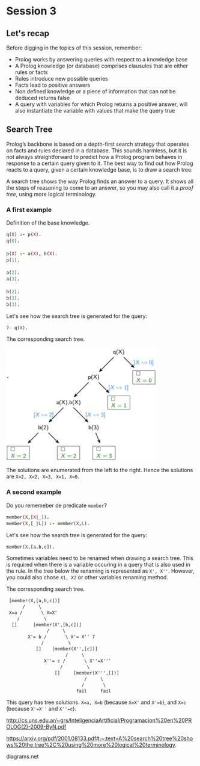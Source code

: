 # Session 3

## Let's recap

Before digging in the topics of this session, remember:

- Prolog works by answering queries with respect to a knowledge base
- A Prolog knowledge (or database) comprises clausules that are either rules or facts
- Rules introduce new possible queries
- Facts lead to positive answers
- Non defined knowledge or a piece of information that can not be deduced returns false
- A query with variables for which Prolog returns a positive answer, will also instantiate the
  variable with values that make the query true

## Search Tree

Prolog’s backbone is based on a depth-first search strategy that operates on facts and rules
declared in a database. This sounds harmless, but it is not always straightforward to predict how a Prolog program behaves
in response to a certain query given to it. The best way to find out how Prolog reacts to a query, 
given a certain knowledge base, is to draw a search tree.
 
A search tree shows the way Prolog finds an answer to a query. It shows all the steps
of reasoning to come to an answer, so you may also call it a *proof tree*, using more logical
terminology.

### A first example

Definition of the base knowledge.

```prolog
q(X) :- p(X).
q(0).

p(X) :- a(X), b(X).
p(1).

a(2).
a(3).

b(2).
b(2).
b(3).
```

Let's see how the search tree is generated for the query:

```prolog
?- q(X).
```

The corresponding search tree.

![Search tree 01](Img/search_tree_01.png)

The solutions are enumerated from the left to the right. Hence the solutions are `X=2, X=2, X=3, X=1, X=0`.

### A second example

Do you rememeber de predicate `member`?

```prolog
member(X,[X|_]).
member(X,[_|L]) :- member(X,L).
```
Let's see how the search tree is generated for the query:

```prolog
member(X,[a,b,c]).
```

Sometimes variables need to be renamed when drawing a search tree. This is required when there is a variable occuring 
in a query that is also used in the rule. In the tree below the renaming is represented as  `X', X''`. 
However, you could also chose `X1, X2` or other variables renaming method.

The corresponding search tree.

```text
 [member(X,[a,b,c])]
      /     \
 X=a /       \ X=X'
    /         \
  []      [member(X',[b,c])]
               /     \
        X'= b /       \ X'= X'' 7
             /         \
           []    [member(X'',[c])]
                      /     \
              X''= c /       \ X''=X'''
                    /         \
                  []     [member(X''',[])]
                             /     \   
                            /       \
                          fail     fail 
```

This query has tree solutions. `X=a, X=b` (because `X=X'` and `X'=b`), and `X=c` (because `X'=X''` and `X''=c`).


http://cs.uns.edu.ar/~grs/InteligenciaArtificial/Programacion%20en%20PROLOG(2)-2009-ByN.pdf

https://arxiv.org/pdf/2001.08133.pdf#:~:text=A%20search%20tree%20shows%20the,tree%2C%20using%20more%20logical%20terminology.

diagrams.net

